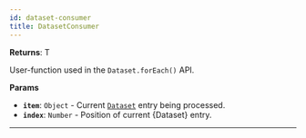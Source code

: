 ```yaml
---
id: dataset-consumer
title: DatasetConsumer
---
```


<a name="datasetconsumer"></a>

**Returns**: T

User-function used in the `Dataset.forEach()` API.

**Params**

-   **`item`**: `Object` - Current [`Dataset`](/docs/api/dataset) entry being processed.
-   **`index`**: `Number` - Position of current {Dataset} entry.

---
